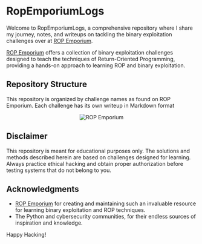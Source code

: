 # RopEmporiumLogs

Welcome to RopEmporiumLogs, a comprehensive repository where I share my journey, notes, and writeups on tackling the binary exploitation challenges over at [ROP Emporium](https://ropemporium.com/). 

[ROP Emporium](https://ropemporium.com/) offers a collection of binary exploitation challenges designed to teach the techniques of Return-Oriented Programming, providing a hands-on approach to learning ROP and binary exploitation.

## Repository Structure

This repository is organized by challenge names as found on ROP Emporium. Each challenge has its own writeup in Markdown format

<p align="center">
  <img src="https://github.com/LeonardoSer/RopEmporiumLogs/assets/80627086/4975b5fc-d317-4f2d-9b91-8692af0eefbf" alt="ROP Emporium">
</p>

## Disclaimer

This repository is meant for educational purposes only. The solutions and methods described herein are based on challenges designed for learning. Always practice ethical hacking and obtain proper authorization before testing systems that do not belong to you.

## Acknowledgments

- [ROP Emporium](https://ropemporium.com/) for creating and maintaining such an invaluable resource for learning binary exploitation and ROP techniques.
- The Python and cybersecurity communities, for their endless sources of inspiration and knowledge.

Happy Hacking!


